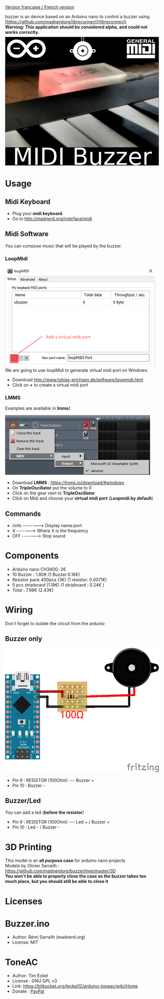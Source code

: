[Version française / French version](https://github.com/madnerdorg/buzzer/blob/master/readme.fr.md)

buzzer is an device based on an Arduino nano to control a buzzer using [https://github.com/madnerdorg/libreconnect](libreconnect)   
**Warning: This application should be considered alpha, and could not works correctly.**      
![Midi Buzzer](https://github.com/madnerdorg/buzzer/raw/master/doc/thumbnail_buzzer.png)  
# Usage
## Midi Keyboard
* Plug your **midi keyboard**.
* Go to http://madnerd.org/interface/midi

## Midi Software
You can compose music that will be played by the buzzer.   
### LoopMidi
![LoopMidi Add Midi Port](https://github.com/madnerdorg/buzzer/raw/master/doc/loopMidi.png)     
We are going to use loopMidi to generate virtual midi port on Windows.
* Download http://www.tobias-erichsen.de/software/loopmidi.html   
* Click on **+** to create a virtual midi port

### LMMS
Examples are available in **lmms/**

![buzzer on LMMS](https://github.com/madnerdorg/buzzer/raw/master/doc/buzzer_lmms.png)
* Download **LMMS** : https://lmms.io/download/#windows
* On **TripleOscillator** put the volume to 0
* Click on the gear next to **TripleOscillator**
* Click on Midi and choose your **virtual midi port** (**Loopmidi by default**)

## Commands
* /info --------> Display name:port    
* X -------> Where X is the frequency   
* OFF -------> Stop sound    

# Components
* Arduino nano CH340G: 2€    
* 10 Buzzer : 1.80€  (1 Buzzer:0.18€)  
* Resistor pack 400pcs (3€) (1 resistor: 0.0071€) 
* 5 pcs stripboard (1.18€) (1 stripboard : 0.24€ )  
* Total : 7.98€ (2.43€)   

# Wiring
Don't forget to isolate the circuit from the arduino  
## Buzzer only
![UBuzzer Wiring](https://github.com/madnerdorg/buzzer/raw/master/doc/buzzer_wiring.png)   
* Pin 9 : RESISTOR (100Ohm) --- Buzzer +   
* Pin 10 : Buzzer -    

## Buzzer/Led
You can add a led (**before the resistor**)
* Pin 9 : RESISTOR (100Ohm) --- Led + / Buzzer +   
* Pin 10 : Led - / Buzzer -    

# 3D Printing
This model is an **all purpose case** for arduino nano projects    
Models by Olivier Sarrailh : https://github.com/madnerdorg/buzzer/tree/master/3D    
**You won't be able to properly close the case as the buzzer takes too much place, but you should still be able to close it**

# Licenses
# Buzzer.ino
* Author: Rémi Sarrailh (madnerd.org)   
* License: MIT

# ToneAC
* Author: Tim Eckel
* License : GNU GPL v3
* Link: https://bitbucket.org/teckel12/arduino-toneac/wiki/Home
* Donate : [PayPal](https://bitbucket.org/teckel12/arduino-toneac/wiki/Home#!show-your-appreciation)
